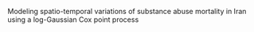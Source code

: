 Modeling spatio-temporal variations of substance abuse mortality in Iran using a log-Gaussian Cox point process
